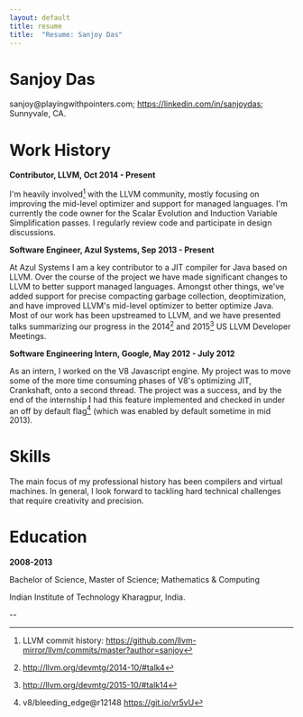 ```yaml
---
layout: default
title: resume
title:  "Resume: Sanjoy Das"
---
```


# Sanjoy Das

&#115;&#097;&#110;&#106;&#111;&#121;&#064;&#112;&#108;&#097;&#121;&#105;&#110;&#103;&#119;&#105;&#116;&#104;&#112;&#111;&#105;&#110;&#116;&#101;&#114;&#115;&#046;&#099;&#111;&#109;; <https://linkedin.com/in/sanjoydas>; Sunnyvale, CA.

# Work History

**Contributor, LLVM, Oct 2014 - Present**

I'm heavily involved[^commits] with the LLVM community, mostly
focusing on improving the mid-level optimizer and support for managed
languages.  I'm currently the code owner for the Scalar Evolution and
Induction Variable Simplification passes.  I regularly review code and
participate in design discussions.

[^commits]: LLVM commit history: <https://github.com/llvm-mirror/llvm/commits/master?author=sanjoy>

**Software Engineer, Azul Systems, Sep 2013 - Present**

At Azul Systems I am a key contributor to a JIT compiler for Java
based on LLVM.  Over the course of the project we have made
significant changes to LLVM to better support managed languages.
Amongst other things, we've added support for precise compacting
garbage collection, deoptimization, and have improved LLVM's mid-level
optimizer to better optimize Java. Most of our work has been
upstreamed to LLVM, and we have presented talks summarizing our
progress in the 2014[^talk2014] and 2015[^talk2015] US LLVM Developer
Meetings.

[^talk2014]: <http://llvm.org/devmtg/2014-10/#talk4>

[^talk2015]: <http://llvm.org/devmtg/2015-10/#talk14>


**Software Engineering Intern, Google, May 2012 - July 2012**

As an intern, I worked on the V8 Javascript engine.  My project was to
move some of the more time consuming phases of V8's optimizing JIT,
Crankshaft, onto a second thread.  The project was a success, and by
the end of the internship I had this feature implemented and checked
in under an off by default flag[^v8work] (which was enabled by default
sometime in mid 2013).

[^v8work]: v8/bleeding_edge@r12148 <https://git.io/vr5vU>


# Skills

The main focus of my professional history has been compilers and
virtual machines.  In general, I look forward to tackling hard
technical challenges that require creativity and precision.

# Education

**2008-2013**

Bachelor of Science, Master of Science; Mathematics & Computing

Indian Institute of Technology Kharagpur, India.

--
